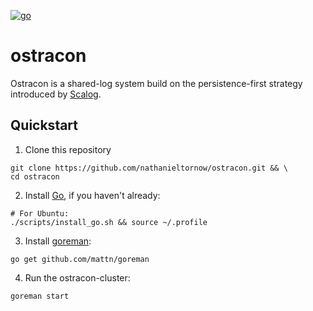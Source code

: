 [![go](https://github.com/nathanieltornow/ostracon/actions/workflows/go.yml/badge.svg)](https://github.com/nathanieltornow/ostracon/actions/workflows/go.yml)

# ostracon

Ostracon is a shared-log system build on the persistence-first strategy introduced 
by [Scalog](https://www.usenix.org/conference/nsdi20/presentation/ding).

## Quickstart

1. Clone this repository
```shell
git clone https://github.com/nathanieltornow/ostracon.git && \
cd ostracon
```
2. Install [Go](https://golang.org/), if you haven't already:
```shell
# For Ubuntu:
./scripts/install_go.sh && source ~/.profile
```

3. Install [goreman](https://github.com/mattn/goreman):
```shell
go get github.com/mattn/goreman
```

4. Run the ostracon-cluster:
```shell
goreman start
```
